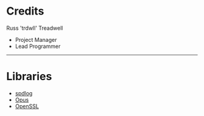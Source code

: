 # Credits

Russ 'trdwll' Treadwell
- Project Manager
- Lead Programmer


___
# Libraries

- [spdlog](https://github.com/gabime/spdlog)
- [Opus](http://opus-codec.org/)
- [OpenSSL](https://www.openssl.org/)